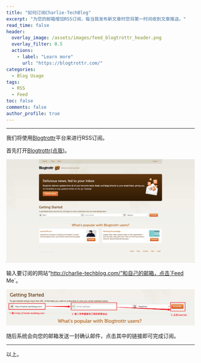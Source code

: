 ```yaml
---
title: "如何订阅Charlie-TechBlog"
excerpt: "为您的邮箱增加RSS订阅，每当我发布新文章时您将第一时间收到文章推送。"
read_time: false
header:
  overlay_image: /assets/images/feed_blogtrottr_header.png
  overlay_filter: 0.5
  actions:
    - label: "Learn more"
      url: "https://blogtrottr.com/"
categories:
  - Blog Usage
tags:
  - RSS
  - Feed
toc: false
comments: false
author_profile: true
---
```


---

我们将使用[Blogtrottr](https://blogtrottr.com/)平台来进行RSS订阅。

首先打开[Blogtrottr(点我)](https://blogtrottr.com/)。

![feed_blogtrottr_shotcut](/assets/images/feed_blogtrottr_shotcut.png)

输入要订阅的网站“http://charlie-techblog.com/”和自己的邮箱，点击`Feed Me`。

![feed_set_feed_me](/assets/images/feed_set_feed_me.png)

随后系统会向您的邮箱发送一封确认邮件，点击其中的链接即可完成订阅。

---

以上。
